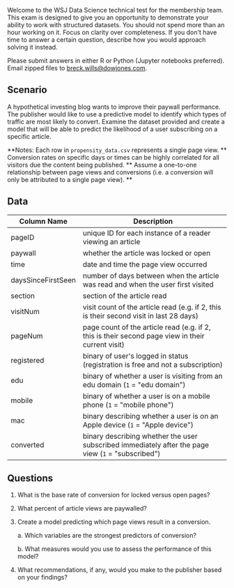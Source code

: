   Welcome to the WSJ Data Science technical test for the membership team. This exam is designed to give you an opportunity to demonstrate your ability to work with structured datasets. You should not spend more than an hour working on it. Focus on clarity over completeness. If you don't have time to answer a certain question, describe how you would approach solving it instead.

  Please submit answers in either R or Python (Jupyter notebooks preferred). Email zipped files to breck.wills@dowjones.com.

## Scenario

  A hypothetical investing blog wants to improve their paywall performance. The publisher would like to use a predictive model to identify which types of traffic are most likely to convert. Examine the dataset provided and create a model that will be able to predict the likelihood of a user subscribing on a specific article.

**Notes: 
Each row in `propensity_data.csv` represents a single page view.
**
Conversion rates on specific days or times can be highly correlated for all visitors due the content being published. 
**
Assume a one-to-one relationship between page views and conversions (i.e. a conversion will only be attributed to a single page view).
**
## Data 

| Column Name     | Description       |
| --------------- | ----------------- |
| pageID | unique ID for each instance of a reader viewing an article
| paywall | whether the article was locked or open
| time | date and time the page view occurred
| daysSinceFirstSeen | number of days between when the article was read and when the user first visited
| section | section of the article read
| visitNum | visit count of the article read (e.g. if 2, this is their second visit in last 28 days)
| pageNum | page count of the article read (e.g. if 2, this is their second page view in their current visit)
| registered | binary of user's logged in status (registration is free and not a subscription)
| edu | binary of whether a user is visiting from an edu domain (`1` = "edu domain")
| mobile | binary of whether a user is on a mobile phone (`1` = "mobile phone")
| mac | binary describing whether a user is on an Apple device (`1` = "Apple device")
| converted | binary describing whether the user subscribed immediately after the page view (`1` = "subscribed")


## Questions

  1. What is the base rate of conversion for locked versus open pages?
  
  2. What percent of article views are paywalled?
  
  3. Create a model predicting which page views result in a conversion.
  
        a. Which variables are the strongest predictors of conversion?
        
        b. What measures would you use to assess the performance of this model?
        
  4. What recommendations, if any, would you make to the publisher based on your findings?
